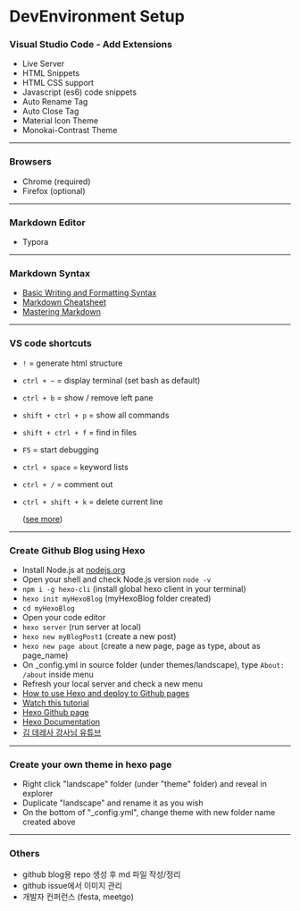 # DevEnvironment Setup

### Visual Studio Code - Add Extensions

- Live Server
- HTML Snippets
- HTML CSS support
- Javascript (es6) code snippets
- Auto Rename Tag
- Auto Close Tag
- Material Icon Theme
- Monokai-Contrast Theme

---

### Browsers

- Chrome (required)
- Firefox (optional)

---

### Markdown Editor

- Typora

---

### Markdown Syntax

* [Basic Writing and Formatting Syntax](https://help.github.com/en/articles/basic-writing-and-formatting-syntax#lists)
* [Markdown Cheatsheet](https://github.com/adam-p/markdown-here/wiki/Markdown-Cheatsheet)
* [Mastering Markdown](https://guides.github.com/features/mastering-markdown/)

---

### VS code shortcuts

- `!` = generate html structure

- `ctrl + ~` = display terminal (set bash as default)

- `ctrl + b` = show / remove left pane

- `shift + ctrl + p` = show all commands

- `shift + ctrl + f` = find in files

- `F5` = start debugging

- `ctrl + space` = keyword lists

- `ctrl + /` = comment out

- `ctrl + shift + k` = delete current line

   ([see more](https://code.visualstudio.com/shortcuts/keyboard-shortcuts-windows.pdf))

---

### Create Github Blog using Hexo

* Install Node.js at [nodejs.org](https://nodejs.org/en/)
* Open your shell and check Node.js version  `node -v`
* `npm i -g hexo-cli` (install global hexo client in your terminal)
* `hexo init myHexoBlog` (myHexoBlog folder created)
* `cd myHexoBlog`
* Open your code editor
* `hexo server` (run server at local)
* `hexo new myBlogPost1` (create a new post)
* `hexo new page about` (create a new page, page as type, about as page_name)
* On _config.yml in source folder (under themes/landscape), type `About: /about` inside menu
* Refresh your local server and check a new menu
* [How to use Hexo and deploy to Github pages](https://gist.github.com/btfak/18938572f5df000ebe06fbd1872e4e39)
* [Watch this tutorial](https://www.youtube.com/watch?v=Onglr1_Kgls)
* [Hexo Github page](https://gist.github.com/btfak/18938572f5df000ebe06fbd1872e4e39)
* [Hexo Documentation](https://hexo.io/docs/)
* [김 데레사 강사님 유튜브](https://www.youtube.com/user/seulbinim)

---

### Create your own theme in hexo page

* Right click "landscape" folder (under "theme" folder) and reveal in explorer
* Duplicate "landscape" and rename it as you wish
* On the bottom of "_config.yml", change theme with new folder name created above

---

### Others

- github blog용 repo 생성 후 md 파일 작성/정리
- github issue에서 이미지 관리
- 개발자 컨퍼런스 (festa, meetgo)
